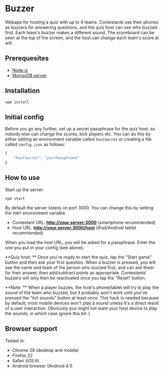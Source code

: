 Buzzer
======

Webapp for hosting a quiz with up to 4 teams. Contestants use their phones as buzzers for answering questions, and the quiz host can see who buzzed first. Each team's buzzer makes a different sound. The scoreboard can be seen at the top of the screen, and the host can change each team's score at will.

Prerequesites
-------------

 * [Node.js](http://nodejs.org/)
 * [MongoDB server](http://www.mongodb.org/)

Installation
------------

    npm install

Initial config
--------------

Before you go any further, set up a secret passphrase for the quiz host, so nobody else can change the scores, kick players etc. You can do this by either setting an environment variable called `hostSecret` or creating a file called `config.json` as follows:

```javascript
{
    "hostSecret": "yourPassphrase"
}
```

How to use
----------

Start up the server:

    npm start

By default the server listens on port 3000. You can change this by setting the `PORT` environment variable.

 * Contestant URL: **http://your.server:3000** (smartphone recommended)
 * Host URL: **http://your.server:3000/host** (iPad/Android tablet recommended)

When you load the host URL, you will be asked for a passphrase. Enter the one you put in your config (see above).

**Quiz host: ** Once you're ready to start the quiz, tap the "Start game" button and then ask your first question. When a buzzer is pressed, you will see the name and team of the person who buzzed first, and can ask them for their answer, then add/subtract points as appropriate. Contestants' buzzers will only then be reactivated once you tap the "Reset" button.

**Note: ** When a player buzzes, the host's phone/tablet will try to play the sound of the team who buzzed, but it probably won't work until you've pressed the "Init sounds" button at least once. This hack is needed because by default, most mobile devices won't play a sound unless it's a direct result of a user interaction. Obviously you might not want your host device to play the sounds, in which case ignore this bit :)

Browser support
---------------

Tested in:

 * Chrome 28 (desktop and mobile)
 * Firefox 22
 * Safari (iOS 6)
 * Android browser (Android 4.1)
